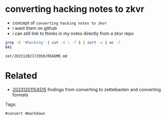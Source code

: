 # converting hacking notes to zkvr

- concept of `converting hacking notes to zkvr`
- i want them on github
- i can still link to thinks in my notes directly from a zkvr repo

```bash
grep -R '#hacking' | cut -d : -f 1 | sort -u | wc -l
841
```

` zet/20231202172950/README.md `

# Related

- [20231201154515](/zet/20231201154515/README.md) findings from converting to zettelkasten and converting formats

Tags:

    #convert #markdown
